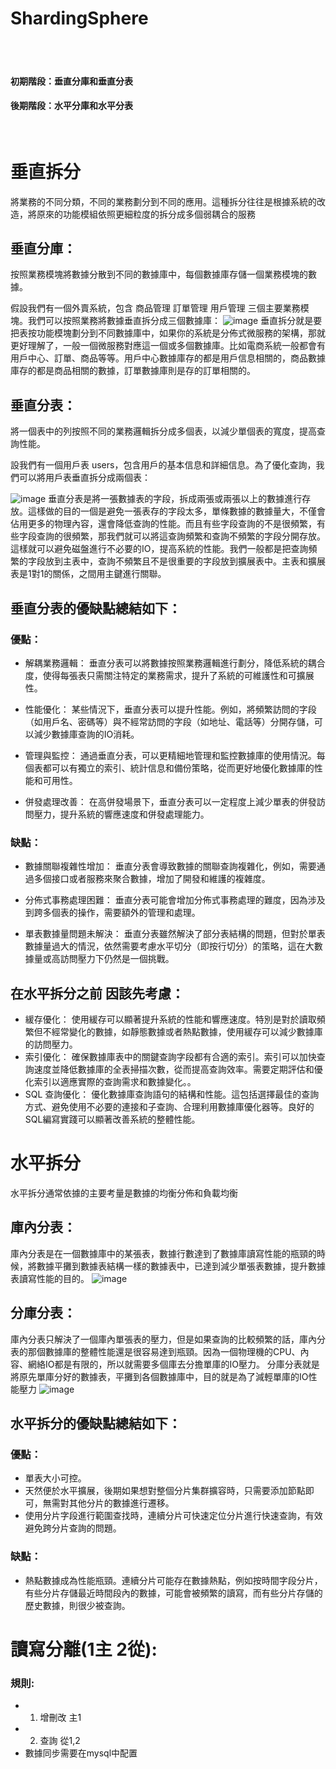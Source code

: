 # ShardingSphere
<br /><br />
#### 初期階段：垂直分庫和垂直分表
#### 後期階段：水平分庫和水平分表

<br />

# 垂直拆分
將業務的不同分類，不同的業務劃分到不同的應用。這種拆分往往是根據系統的改造，將原來的功能模組依照更細粒度的拆分成多個弱耦合的服務

## 垂直分庫：
按照業務模塊將數據分散到不同的數據庫中，每個數據庫存儲一個業務模塊的數據。

假設我們有一個外賣系統，包含 商品管理 訂單管理 用戶管理 三個主要業務模塊。我們可以按照業務將數據垂直拆分成三個數據庫：
![image](https://raw.githubusercontent.com/lzz0826/ShardingSphere/main/images/002.webp)
垂直拆分就是要把表按功能模塊劃分到不同數據庫中，如果你的系統是分佈式微服務的架構，那就更好理解了，一般一個微服務對應這一個或多個數據庫。比如電商系統一般都會有用戶中心、訂單、商品等等。用戶中心數據庫存的都是用戶信息相關的，商品數據庫存的都是商品相關的數據，訂單數據庫則是存的訂單相關的。

## 垂直分表：
將一個表中的列按照不同的業務邏輯拆分成多個表，以減少單個表的寬度，提高查詢性能。

設我們有一個用戶表 users，包含用戶的基本信息和詳細信息。為了優化查詢，我們可以將用戶表垂直拆分成兩個表：

![image](https://raw.githubusercontent.com/lzz0826/ShardingSphere/main/images/001.png)
垂直分表是將一張數據表的字段，拆成兩張或兩張以上的數據進行存放。這樣做的目的一個是避免一張表存的字段太多，單條數據的數據量大，不僅會佔用更多的物理內容，還會降低查詢的性能。而且有些字段查詢的不是很頻繁，有些字段查詢的很頻繁，那我們就可以將這查詢頻繁和查詢不頻繁的字段分開存放。這樣就可以避免磁盤進行不必要的IO，提高系統的性能。我們一般都是把查詢頻繁的字段放到主表中，查詢不頻繁且不是很重要的字段放到擴展表中。主表和擴展表是1對1的關係，之間用主鍵進行關聯。

## 垂直分表的優缺點總結如下：
### 優點：

- 解耦業務邏輯： 垂直分表可以將數據按照業務邏輯進行劃分，降低系統的耦合度，使得每張表只需關注特定的業務需求，提升了系統的可維護性和可擴展性。<br />

- 性能優化： 某些情況下，垂直分表可以提升性能。例如，將頻繁訪問的字段（如用戶名、密碼等）與不經常訪問的字段（如地址、電話等）分開存儲，可以減少數據庫查詢的IO消耗。<br />

- 管理與監控： 通過垂直分表，可以更精細地管理和監控數據庫的使用情況。每個表都可以有獨立的索引、統計信息和備份策略，從而更好地優化數據庫的性能和可用性。<br />

- 併發處理改善： 在高併發場景下，垂直分表可以一定程度上減少單表的併發訪問壓力，提升系統的響應速度和併發處理能力。<br />

### 缺點：

- 數據關聯複雜性增加： 垂直分表會導致數據的關聯查詢複雜化，例如，需要通過多個接口或者服務來聚合數據，增加了開發和維護的複雜度。<br />

- 分佈式事務處理困難： 垂直分表可能會增加分佈式事務處理的難度，因為涉及到跨多個表的操作，需要額外的管理和處理。<br />

- 單表數據量問題未解決： 垂直分表雖然解決了部分表結構的問題，但對於單表數據量過大的情況，依然需要考慮水平切分（即按行切分）的策略，這在大數據量或高訪問壓力下仍然是一個挑戰。<br />


## 在水平拆分之前 因該先考慮：

- 緩存優化： 使用緩存可以顯著提升系統的性能和響應速度。特別是對於讀取頻繁但不經常變化的數據，如靜態數據或者熱點數據，使用緩存可以減少數據庫的訪問壓力。<br />
- 索引優化： 確保數據庫表中的關鍵查詢字段都有合適的索引。索引可以加快查詢速度並降低數據庫的全表掃描次數，從而提高查詢效率。需要定期評估和優化索引以適應實際的查詢需求和數據變化。。<br />
- SQL 查詢優化： 優化數據庫查詢語句的結構和性能。這包括選擇最佳的查詢方式、避免使用不必要的連接和子查詢、合理利用數據庫優化器等。良好的SQL編寫實踐可以顯著改善系統的整體性能。<br />


# 水平拆分
水平拆分通常依據的主要考量是數據的均衡分佈和負載均衡

## 庫內分表：
庫內分表是在一個數據庫中的某張表，數據行數達到了數據庫讀寫性能的瓶頸的時候，將數據平攤到數據表結構一樣的數據表中，已達到減少單張表數據，提升數據表讀寫性能的目的。
![image](https://raw.githubusercontent.com/lzz0826/ShardingSphere/main/images/005.webp)

## 分庫分表：
庫內分表只解決了一個庫內單張表的壓力，但是如果查詢的比較頻繁的話，庫內分表的那個數據庫的整體性能還是很容易達到瓶頸。因為一個物理機的CPU、內容、網絡IO都是有限的，所以就需要多個庫去分擔單庫的IO壓力。
分庫分表就是將原先單庫分好的數據表，平攤到各個數據庫中，目的就是為了減輕單庫的IO性能壓力
![image](https://raw.githubusercontent.com/lzz0826/ShardingSphere/main/images/006.webp)

## 水平拆分的優缺點總結如下：
### 優點：
- 單表大小可控。<br />
- 天然便於水平擴展，後期如果想對整個分片集群擴容時，只需要添加節點即可，無需對其他分片的數據進行遷移。<br />
- 使用分片字段進行範圍查找時，連續分片可快速定位分片進行快速查詢，有效避免跨分片查詢的問題。<br />
### 缺點：
- 熱點數據成為性能瓶頸。連續分片可能存在數據熱點，例如按時間字段分片，有些分片存儲最近時間段內的數據，可能會被頻繁的讀寫，而有些分片存儲的歷史數據，則很少被查詢。<br />


# 讀寫分離(1主 2從):
### 規則:
- 1. 增刪改 主1<br />
- 2. 查詢 從1,2<br />
- 數據同步需要在mysql中配置<br />




